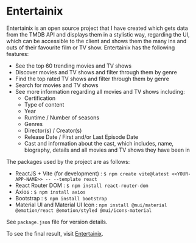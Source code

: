 # Entertainix

Entertainix is an open source project that I have created which gets data from the TMDB API and displays them in a stylistic way, regarding the UI, which can be accessible to the client and shows them the many ins and outs of their favourite film or TV show. Entertainix has the following features:

- See the top 60 trending movies and TV shows
- Discover movies and TV shows and filter through them by genre
- Find the top rated TV shows and filter through them by genre
- Search for movies and TV shows
- See more information regarding all movies and TV shows including:
  - Certification
  - Type of content
  - Year
  - Runtime / Number of seasons
  - Genres
  - Director(s) / Creator(s)
  - Release Date / First and/or Last Episode Date
  - Cast and information about the cast, which includes, name, biography, details and all movies and TV shows they have been in

The packages used by the project are as follows:

- ReactJS + Vite (for development) : `$ npm create vite@latest <<YOUR-APP-NAME>> -- --template react`
- React Router DOM : `$ npm install react-router-dom`
- Axios : `$ npm install axios`
- Bootstrap : `$ npm install bootstrap`
- Material UI and Material UI Icon : `npm install @mui/material @emotion/react @emotion/styled @mui/icons-material`

See `package.json` file for version details.

To see the final result, visit [Entertainix](entertainix.netlify.com).
